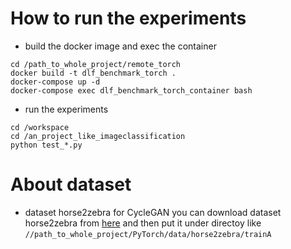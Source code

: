 # How to run the experiments
* build the docker image and exec the container
```
cd /path_to_whole_project/remote_torch
docker build -t dlf_benchmark_torch .
docker-compose up -d
docker-compose exec dlf_benchmark_torch_container bash 
```

* run the experiments
```
cd /workspace
cd /an_project_like_imageclassification
python test_*.py
```

# About dataset
* dataset horse2zebra for CycleGAN
you can download dataset horse2zebra from [here](https://www.kaggle.com/arnaud58/horse2zebra) 
and then put it under directoy like `//path_to_whole_project/PyTorch/data/horse2zebra/trainA`
